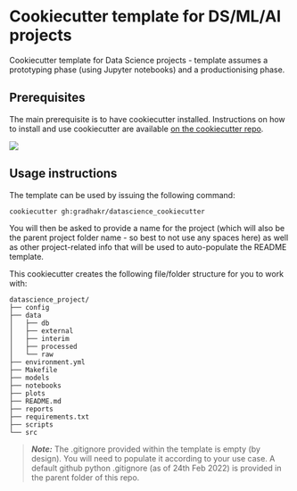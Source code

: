 # Cookiecutter template for DS/ML/AI projects
Cookiecutter template for Data Science projects - template assumes a prototyping phase (using Jupyter notebooks) and a productionising phase.

## Prerequisites
The main prerequisite is to have cookiecutter installed. Instructions on how to install and use cookiecutter are available [on the cookiecutter repo](https://github.com/cookiecutter/cookiecutter).

[<img src = https://user-images.githubusercontent.com/6576247/155434119-3815a830-86de-47e7-b534-ee8e14209f7d.png>](https://github.com/cookiecutter/cookiecutter)


## Usage instructions
The template can be used by issuing the following command:
```
cookiecutter gh:gradhakr/datascience_cookiecutter
```

You will then be asked to provide a name for the project (which will also be the parent project folder name - so best to not use any spaces here) as well as other project-related info that will be used to auto-populate the README template.

This cookiecutter creates the following file/folder structure for you to work with:
```
datascience_project/
├── config
├── data
│   ├── db
│   ├── external
│   ├── interim
│   ├── processed
│   └── raw
├── environment.yml
├── Makefile
├── models
├── notebooks
├── plots
├── README.md
├── reports
├── requirements.txt
├── scripts
└── src
```

>_**Note:**_ The .gitignore provided within the template is empty (by design). You will need to populate it according to your use case. A default github python .gitignore (as of 24th Feb 2022) is provided in the parent folder of this repo.

